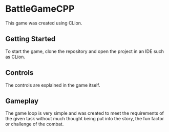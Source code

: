 # BattleGameCPP
This game was created using CLion.

## Getting Started
To start the game, clone the repository and open the project in an IDE such as CLion.

## Controls
The controls are explained in the game itself.

## Gameplay
The game loop is very simple and was created to meet the requirements of the given task without much thought being put into the story, the fun factor or challenge of the combat.
